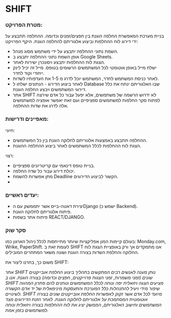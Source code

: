 # SHIFT

### מטרת הפרויקט:
בניית מערכת המאפשרת החלפה הוגנת בין חפצים/זמנים וכדומה. ההחלפה תתבצע על ידי דירוג לוח ההחלפות וביצוע אלגוריתם להחלפה הוגנת.
היקף הפרויקט:
-	השמת נתוני ההחלפה יתבצע על ידי משתמש מסוג מנהל.
-	אופן השמת נתוני ההחלפה יתבצע ב Google Sheets.
-	הצגת לוח ההחלפות יתבצע ויסונכרן ישירות לאתר.
- ישלח מייל באופן אוטומטי לכל המשתמשים הרשומים בטופס. מייל זה יכיל לינק ייחודי וקוד לחדר.
- לאחר כניסת המשתמש לחדר, המשתמש יוכל לדרג מ 1-5 את העדפותיו לשדות.
-	לאחר ביצוע הדירוג - הנתונים ישלחו ל Database שבו האלגוריתם ינתח את כלל דירוגי המשתמשים ויבצע החלפה הוגנת.
-	אתר SHIFT לא ידרוש הרשמה של משתמשים, אלא יפעל עבור כל אדם שירצה לפתוח סקר החלפות למשתמשים ספציפיים ועם זאת יאפשר אופציה למשתמשים אלה לדרג את שדות ההחלפה.

### מאפיינים ודרישות:
חיוני:
-	ההחלפה תתבצע באמצעות אלגוריתם לחלוקה הוגנת בין כל המשתמשים.
-	הצגת לוח ההחלפות לכלל המשתמשים לאחר ביצוע ההחלפה ההוגנת.

רצוי:
-	בניית טופס דינאמי עם קריטריונים ספציפיים.
-	יכולת דירוג עבור כל שדה החלפה.
-	מתן אפשרות להשמת Deadline הקשור לביצוע הדירוגים.
-	
### יעדים ראשיים:
-	יצירת דאטה-בייס אשר יתממשק עם הDjango (ישמש כ Backend).
-	פיתוח אלגוריתם לחלוקה הוגנת.
-	פיתוח אתר בשפות REACT/DJANGO.

### סקר שוק
בעולם קיימות המון אפליקציות שיותר מתייחסות לכלל ניהול הארגון כמו: Monday.com, Wrike, PaperShift. לעומת זאת ב SHIFT אנו מתמקדים אך ורק באופציית הצגת לוח החלוקה והחלפת השדות בצורה הוגנת ושונה משאר המתחרים המובילים. 

משום כך, בחרנו ליצור את SHIFT:

*אתר SHIFT נותן מענה לאנשים רבים המתקשים בתהליך ביצוע החלפת אובייקטים שונים (זמני משמרות, זמני הצגות פרוייקטים, חפצים וכדומה) בצורה הוגנת. אנו ב SHIFT מציעים הצגה ויזואלית יפה ונוחה לכלל המשתמשים ונותנים להם פתרון המהווה שיפור מידי ויעיל להתנהלות כלל המערכת והתעסקות מינימאלית של יד אדם הקשורה לשינויים.
SHIFT מיועד לכל אדם אשר זקוק לאפשרות החלפת אובייקטים שונים בצורה אוטומטית המסתמכת על אלגוריתם לחלוקה הוגנת. לאחר הזנת הדירוגים מצד המשתמשים וחישוב האלגוריתם, הממשק יציג את לוח ההחלפות בצורה ויזואלית ונוחה למשתמשים בזמן אמת.*
